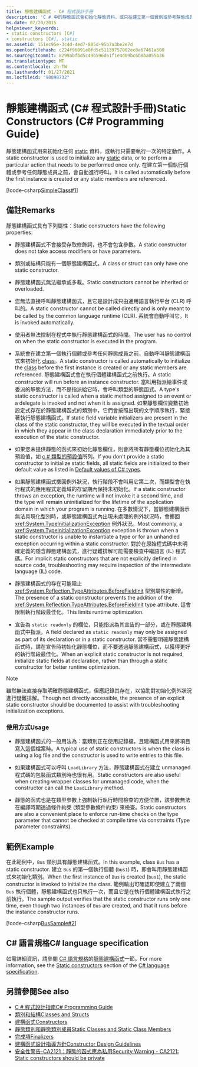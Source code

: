 ```yaml
---
title: 靜態建構函式 - C# 程式設計手冊
description: 'C # 中的靜態函式會初始化靜態資料，或只在建立第一個實例或參考靜態成員之前執行一次動作。'
ms.date: 07/20/2015
helpviewer_keywords:
- static constructors [C#]
- constructors [C#], static
ms.assetid: 151ec95e-3c4d-4ed7-885d-95b7a3be2e7d
ms.openlocfilehash: c224f96091e8fd5c51139757002ec8a67461a508
ms.sourcegitcommit: 8299abfbd5c49b596d61f1e4d09bc6b8ba055b36
ms.translationtype: MT
ms.contentlocale: zh-TW
ms.lasthandoff: 01/27/2021
ms.locfileid: "98898732"
---
```

# <a name="static-constructors-c-programming-guide"></a><span data-ttu-id="629c4-103">靜態建構函式 (C# 程式設計手冊)</span><span class="sxs-lookup"><span data-stu-id="629c4-103">Static Constructors (C# Programming Guide)</span></span>

<span data-ttu-id="629c4-104">靜態建構函式用來初始化任何 [static](../../language-reference/keywords/static.md) 資料，或執行只需要執行一次的特定動作。</span><span class="sxs-lookup"><span data-stu-id="629c4-104">A static constructor is used to initialize any [static](../../language-reference/keywords/static.md) data, or to perform a particular action that needs to be performed once only.</span></span> <span data-ttu-id="629c4-105">在建立第一個執行個體或參考任何靜態成員之前，會自動進行呼叫。</span><span class="sxs-lookup"><span data-stu-id="629c4-105">It is called automatically before the first instance is created or any static members are referenced.</span></span>  
  
 [!code-csharp[SimpleClass#1](snippets/static-constructors/Program.cs#1)]

## <a name="remarks"></a><span data-ttu-id="629c4-106">備註</span><span class="sxs-lookup"><span data-stu-id="629c4-106">Remarks</span></span>

<span data-ttu-id="629c4-107">靜態建構函式具有下列屬性：</span><span class="sxs-lookup"><span data-stu-id="629c4-107">Static constructors have the following properties:</span></span>  
  
- <span data-ttu-id="629c4-108">靜態建構函式不會接受存取修飾詞，也不會包含參數。</span><span class="sxs-lookup"><span data-stu-id="629c4-108">A static constructor does not take access modifiers or have parameters.</span></span>  

- <span data-ttu-id="629c4-109">類別或結構只能有一個靜態建構函式。</span><span class="sxs-lookup"><span data-stu-id="629c4-109">A class or struct can only have one static constructor.</span></span>

- <span data-ttu-id="629c4-110">靜態建構函式無法繼承或多載。</span><span class="sxs-lookup"><span data-stu-id="629c4-110">Static constructors cannot be inherited or overloaded.</span></span>

- <span data-ttu-id="629c4-111">您無法直接呼叫靜態建構函式，且它是設計成只由通用語言執行平台 (CLR) 呼叫的。</span><span class="sxs-lookup"><span data-stu-id="629c4-111">A static constructor cannot be called directly and is only meant to be called by the common language runtime (CLR).</span></span> <span data-ttu-id="629c4-112">系統會自動呼叫它。</span><span class="sxs-lookup"><span data-stu-id="629c4-112">It is invoked automatically.</span></span>

- <span data-ttu-id="629c4-113">使用者無法控制在程式中執行靜態建構函式的時間。</span><span class="sxs-lookup"><span data-stu-id="629c4-113">The user has no control on when the static constructor is executed in the program.</span></span>
  
- <span data-ttu-id="629c4-114">系統會在建立第一個執行個體或參考任何靜態成員之前，自動呼叫靜態建構函式來初始化 [class](../../language-reference/keywords/class.md)。</span><span class="sxs-lookup"><span data-stu-id="629c4-114">A static constructor is called automatically to initialize the [class](../../language-reference/keywords/class.md) before the first instance is created or any static members are referenced.</span></span> <span data-ttu-id="629c4-115">靜態建構函式會在執行個體建構函式之前執行。</span><span class="sxs-lookup"><span data-stu-id="629c4-115">A static constructor will run before an instance constructor.</span></span> <span data-ttu-id="629c4-116">當叫用指派給事件或委派的靜態方法，而不是指派給它時，會呼叫類型的靜態函式。</span><span class="sxs-lookup"><span data-stu-id="629c4-116">A type's static constructor is called when a static method assigned to an event or a delegate is invoked and not when it is assigned.</span></span> <span data-ttu-id="629c4-117">如果靜態欄位變數初始設定式存在於靜態建構函式的類別中，它們會按照出現的文字順序執行，緊接著執行靜態建構函式。</span><span class="sxs-lookup"><span data-stu-id="629c4-117">If static field variable initializers are present in the class of the static constructor, they will be executed in the textual order in which they appear in the class declaration immediately prior to the execution of the static constructor.</span></span>

- <span data-ttu-id="629c4-118">如果您未提供靜態的函式來初始化靜態欄位，則會將所有靜態欄位初始化為其預設值，如 [c # 類型的預設值](../../language-reference/builtin-types/default-values.md)所列。</span><span class="sxs-lookup"><span data-stu-id="629c4-118">If you don't provide a static constructor to initialize static fields, all static fields are initialized to their default value as listed in [Default values of C# types](../../language-reference/builtin-types/default-values.md).</span></span>
  
- <span data-ttu-id="629c4-119">如果靜態建構函式擲回例外狀況，執行階段不會叫用它第二次，而類型會在執行程式的應用程式定義域的存留期內保持未初始化。</span><span class="sxs-lookup"><span data-stu-id="629c4-119">If a static constructor throws an exception, the runtime will not invoke it a second time, and the type will remain uninitialized for the lifetime of the application domain in which your program is running.</span></span> <span data-ttu-id="629c4-120">在多數情況下，當靜態建構函示無法具現化型別時，或靜態建構函式內出現未處理的例外狀況時，會擲回 <xref:System.TypeInitializationException> 例外狀況。</span><span class="sxs-lookup"><span data-stu-id="629c4-120">Most commonly, a <xref:System.TypeInitializationException> exception is thrown when a static constructor is unable to instantiate a type or for an unhandled exception occurring within a static constructor.</span></span> <span data-ttu-id="629c4-121">對於在原始程式碼中未明確定義的隱含靜態建構函式，進行疑難排解可能需要檢查中繼語言 (IL) 程式碼。</span><span class="sxs-lookup"><span data-stu-id="629c4-121">For implicit static constructors that are not explicitly defined in source code, troubleshooting may require inspection of the intermediate language (IL) code.</span></span>

- <span data-ttu-id="629c4-122">靜態建構函式的存在可能阻止 <xref:System.Reflection.TypeAttributes.BeforeFieldInit> 型別屬性的新增。</span><span class="sxs-lookup"><span data-stu-id="629c4-122">The presence of a static constructor prevents the addition of the <xref:System.Reflection.TypeAttributes.BeforeFieldInit> type attribute.</span></span> <span data-ttu-id="629c4-123">這會限制執行階段最佳化。</span><span class="sxs-lookup"><span data-stu-id="629c4-123">This limits runtime optimization.</span></span>

- <span data-ttu-id="629c4-124">宣告為 `static readonly` 的欄位，只能指派為其宣告的一部分，或在靜態建構函式中指派。</span><span class="sxs-lookup"><span data-stu-id="629c4-124">A field declared as `static readonly` may only be assigned as part of its declaration or in a static constructor.</span></span> <span data-ttu-id="629c4-125">當不需要明確靜態建構函式時，請在宣告時初始化靜態欄位，而不要透過靜態建構函式，以獲得更好的執行階段最佳化。</span><span class="sxs-lookup"><span data-stu-id="629c4-125">When an explicit static constructor is not required, initialize static fields at declaration, rather than through a static constructor for better runtime optimization.</span></span>

> [!Note]
> <span data-ttu-id="629c4-126">雖然無法直接存取明確靜態建構函式，但應記錄其存在，以協助對初始化例外狀況進行疑難排解。</span><span class="sxs-lookup"><span data-stu-id="629c4-126">Though not directly accessible, the presence of an explicit static constructor should be documented to assist with troubleshooting initialization exceptions.</span></span>

### <a name="usage"></a><span data-ttu-id="629c4-127">使用方式</span><span class="sxs-lookup"><span data-stu-id="629c4-127">Usage</span></span>

- <span data-ttu-id="629c4-128">靜態建構函式的一般用法為：當類別正在使用記錄檔，且建構函式用來將項目寫入這個檔案時。</span><span class="sxs-lookup"><span data-stu-id="629c4-128">A typical use of static constructors is when the class is using a log file and the constructor is used to write entries to this file.</span></span>  
- <span data-ttu-id="629c4-129">如果建構函式可以呼叫 `LoadLibrary` 方法，靜態建構函式在建立 unmanaged 程式碼的包裝函式類別時也很有用。</span><span class="sxs-lookup"><span data-stu-id="629c4-129">Static constructors are also useful when creating wrapper classes for unmanaged code, when the constructor can call the `LoadLibrary` method.</span></span>  

- <span data-ttu-id="629c4-130">靜態的函式也是在類型參數上強制執行執行時間檢查的方便位置，該參數無法在編譯時期透過條件約束 (類型參數條件約束) 來檢查。</span><span class="sxs-lookup"><span data-stu-id="629c4-130">Static constructors are also a convenient place to enforce run-time checks on the type parameter that cannot be checked at compile time via constraints (Type parameter constraints).</span></span>

## <a name="example"></a><span data-ttu-id="629c4-131">範例</span><span class="sxs-lookup"><span data-stu-id="629c4-131">Example</span></span>

 <span data-ttu-id="629c4-132">在此範例中，`Bus` 類別具有靜態建構函式。</span><span class="sxs-lookup"><span data-stu-id="629c4-132">In this example, class `Bus` has a static constructor.</span></span> <span data-ttu-id="629c4-133">建立 `Bus` 的第一個執行個體 (`bus1`) 時，即會叫用靜態建構函式來初始化類別。</span><span class="sxs-lookup"><span data-stu-id="629c4-133">When the first instance of `Bus` is created (`bus1`), the static constructor is invoked to initialize the class.</span></span> <span data-ttu-id="629c4-134">範例輸出可確認即使建立了兩個 `Bus` 執行個體，靜態建構函式也只執行一次，而且它是在執行個體建構函式執行之前執行。</span><span class="sxs-lookup"><span data-stu-id="629c4-134">The sample output verifies that the static constructor runs only one time, even though two instances of `Bus` are created, and that it runs before the instance constructor runs.</span></span>  
  
 [!code-csharp[BusSample#2](snippets/static-constructors/Program.cs#2)]

## <a name="c-language-specification"></a><span data-ttu-id="629c4-135">C# 語言規格</span><span class="sxs-lookup"><span data-stu-id="629c4-135">C# language specification</span></span>

<span data-ttu-id="629c4-136">如需詳細資訊，請參閱 [C# 語言規格](~/_csharplang/spec/introduction.md)的[靜態建構函式](~/_csharplang/spec/classes.md#static-constructors)一節。</span><span class="sxs-lookup"><span data-stu-id="629c4-136">For more information, see the [Static constructors](~/_csharplang/spec/classes.md#static-constructors) section of the [C# language specification](~/_csharplang/spec/introduction.md).</span></span>
  
## <a name="see-also"></a><span data-ttu-id="629c4-137">另請參閱</span><span class="sxs-lookup"><span data-stu-id="629c4-137">See also</span></span>

- [<span data-ttu-id="629c4-138">C # 程式設計指南</span><span class="sxs-lookup"><span data-stu-id="629c4-138">C# Programming Guide</span></span>](../index.md)
- [<span data-ttu-id="629c4-139">類別和結構</span><span class="sxs-lookup"><span data-stu-id="629c4-139">Classes and Structs</span></span>](./index.md)
- [<span data-ttu-id="629c4-140">建構函式</span><span class="sxs-lookup"><span data-stu-id="629c4-140">Constructors</span></span>](./constructors.md)
- [<span data-ttu-id="629c4-141">靜態類別和靜態類別成員</span><span class="sxs-lookup"><span data-stu-id="629c4-141">Static Classes and Static Class Members</span></span>](./static-classes-and-static-class-members.md)
- [<span data-ttu-id="629c4-142">完成項</span><span class="sxs-lookup"><span data-stu-id="629c4-142">Finalizers</span></span>](./destructors.md)
- [<span data-ttu-id="629c4-143">建構函式設計指導方針</span><span class="sxs-lookup"><span data-stu-id="629c4-143">Constructor Design Guidelines</span></span>](../../../standard/design-guidelines/constructor.md#type-constructor-guidelines)
- [<span data-ttu-id="629c4-144">安全性警告-CA2121：靜態的函式應為私用</span><span class="sxs-lookup"><span data-stu-id="629c4-144">Security Warning - CA2121: Static constructors should be private</span></span>](/visualstudio/code-quality/ca2121-static-constructors-should-be-private)
